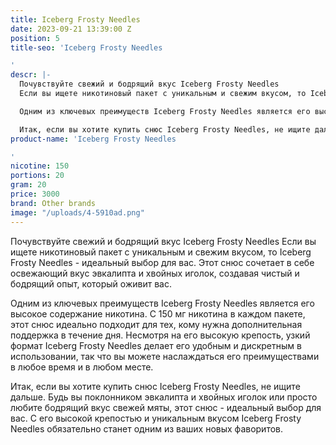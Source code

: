```yaml
---
title: Iceberg Frosty Needles
date: 2023-09-21 13:39:00 Z
position: 5
title-seo: 'Iceberg Frosty Needles

'
descr: |-
  Почувствуйте свежий и бодрящий вкус Iceberg Frosty Needles
  Если вы ищете никотиновый пакет с уникальным и свежим вкусом, то Iceberg Frosty Needles - идеальный выбор для вас. Этот снюс сочетает в себе освежающий вкус эвкалипта и хвойных иголок, создавая чистый и бодрящий опыт, который оживит вас.

  Одним из ключевых преимуществ Iceberg Frosty Needles является его высокое содержание никотина. С 150 мг никотина в каждом пакете, этот снюс идеально подходит для тех, кому нужна дополнительная поддержка в течение дня. Несмотря на его высокую крепость, узкий формат Iceberg Frosty Needles делает его удобным и дискретным в использовании, так что вы можете наслаждаться его преимуществами в любое время и в любом месте.

  Итак, если вы хотите купить снюс Iceberg Frosty Needles, не ищите дальше. Будь вы поклонником эвкалипта и хвойных иголок или просто любите бодрящий вкус свежей мяты, этот снюс - идеальный выбор для вас. С его высокой крепостью и уникальным вкусом Iceberg Frosty Needles обязательно станет одним из ваших новых фаворитов.
product-name: 'Iceberg Frosty Needles

'
nicotine: 150
portions: 20
gram: 20
price: 3000
brand: Other brands
image: "/uploads/4-5910ad.png"
---
```


Почувствуйте свежий и бодрящий вкус Iceberg Frosty Needles
Если вы ищете никотиновый пакет с уникальным и свежим вкусом, то Iceberg Frosty Needles - идеальный выбор для вас. Этот снюс сочетает в себе освежающий вкус эвкалипта и хвойных иголок, создавая чистый и бодрящий опыт, который оживит вас.

Одним из ключевых преимуществ Iceberg Frosty Needles является его высокое содержание никотина. С 150 мг никотина в каждом пакете, этот снюс идеально подходит для тех, кому нужна дополнительная поддержка в течение дня. Несмотря на его высокую крепость, узкий формат Iceberg Frosty Needles делает его удобным и дискретным в использовании, так что вы можете наслаждаться его преимуществами в любое время и в любом месте.

Итак, если вы хотите купить снюс Iceberg Frosty Needles, не ищите дальше. Будь вы поклонником эвкалипта и хвойных иголок или просто любите бодрящий вкус свежей мяты, этот снюс - идеальный выбор для вас. С его высокой крепостью и уникальным вкусом Iceberg Frosty Needles обязательно станет одним из ваших новых фаворитов.